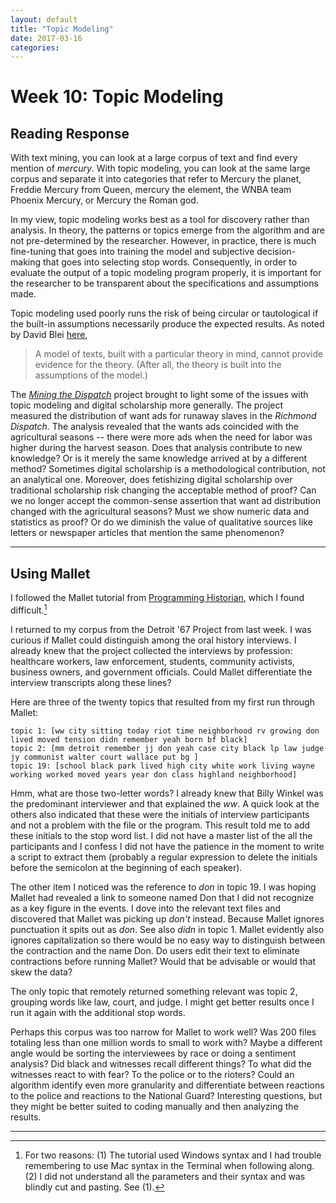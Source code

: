 ```yaml
---
layout: default
title: "Topic Modeling"
date: 2017-03-16
categories:
---
```


# Week 10: Topic Modeling

## Reading Response

With text mining, you can look at a large corpus of text and find every mention of *mercury*. With topic modeling, you can look at the same large corpus and separate it into categories that refer to Mercury the planet, Freddie Mercury from Queen, mercury the element, the WNBA team Phoenix Mercury, or Mercury the Roman god.

In my view, topic modeling works best as a tool for discovery rather than analysis. In theory, the patterns or topics emerge from the algorithm and are not pre-determined by the researcher. However, in practice, there is much fine-tuning that goes into training the model and subjective decision-making that goes into selecting stop words. Consequently, in order to evaluate the output of a topic modeling program properly, it is important for the researcher to be transparent about the specifications and assumptions made.

Topic modeling used poorly runs the risk of being circular or tautological if the built-in assumptions necessarily produce the expected results. As noted by David Blei  [here](http://journalofdigitalhumanities.org/2-1/topic-modeling-and-digital-humanities-by-david-m-blei/),

>A model of texts, built with a particular theory in mind, cannot provide evidence for the theory. (After all, the theory is built into the assumptions of the model.)

The [*Mining the Dispatch*](http://dsl.richmond.edu/dispatch/) project brought to light some of the issues with topic modeling and digital scholarship more generally. The project measured the distribution of want ads for runaway slaves in the *Richmond Dispatch*. The analysis revealed that the wants ads coincided with the agricultural seasons -- there were more ads when the need for labor was higher during the harvest season. Does that analysis contribute to new knowledge?  Or is it merely the same knowledge arrived at by a different method?  Sometimes digital scholarship is a methodological contribution, not an analytical one. Moreover, does fetishizing digital scholarship over traditional scholarship risk changing the acceptable method of proof?  Can we no longer accept the common-sense assertion that want ad distribution changed with the agricultural seasons? Must we show numeric data and statistics as proof? Or do we diminish the value of qualitative sources like letters or newspaper articles that mention the same phenomenon?

---

## Using Mallet

I followed the Mallet tutorial from [Programming Historian](http://programminghistorian.org/lessons/topic-modeling-and-mallet), which I found difficult.[^1]


I returned to my corpus from the Detroit '67 Project from last week. I was curious if Mallet could distinguish among the oral history interviews. I already knew that the project collected the interviews by profession: healthcare workers, law enforcement, students, community activists, business owners, and government officials. Could Mallet differentiate the interview transcripts along these lines?  

Here are three of the twenty topics that resulted from my first run through Mallet:

```
topic 1: [ww city sitting today riot time neighborhood rv growing don lived moved tension didn remember yeah born bf black]
topic 2: [mm detroit remember jj don yeah case city black lp law judge jy communist walter court wallace put bg ]
topic 19: [school black park lived high city white work living wayne working worked moved years year don class highland neighborhood]
```

Hmm, what are those two-letter words? I already knew that Billy Winkel was the predominant interviewer and that explained the *ww*. A quick look at the others also indicated that these were the initials of interview participants and not a problem with the file or the program. This result told me to add these initials to the stop word list. I did not have a master list of the all the participants and I confess I did not have the patience in the moment to write a script to extract them (probably a regular expression to delete the initials before the semicolon at the beginning of each speaker).

The other item I noticed was the reference to *don* in topic 19. I was hoping Mallet had revealed a link to someone named Don that I did not recognize as a key figure in the events. I dove into the relevant text files and discovered that Mallet was picking up *don't* instead. Because Mallet ignores punctuation it spits out as *don*. See also *didn* in topic 1. Mallet evidently also ignores capitalization so there would be no easy way to distinguish between the contraction and the name Don. Do users edit their text to eliminate contractions before running Mallet? Would that be advisable or would that skew the data?

The only topic that remotely returned something relevant was topic 2, grouping words like law, court, and judge. I might get better results once I run it again with the additional stop words.

Perhaps this corpus was too narrow for Mallet to work well? Was 200 files totaling less than one million words to small to work with? Maybe a different angle would be sorting the interviewees by race or doing a sentiment analysis? Did black and witnesses recall different things? To what did the witnesses react to with fear? To the police or to the rioters? Could an algorithm identify even more granularity and differentiate between reactions to the police and reactions to the National Guard? Interesting questions, but they might be better suited to coding manually and then analyzing the results.

---

[^1]: For two reasons: (1) The tutorial used Windows syntax and I had trouble remembering to use Mac syntax in the Terminal when following along. (2) I did not understand all the parameters and their syntax and was blindly cut and pasting. See (1).
